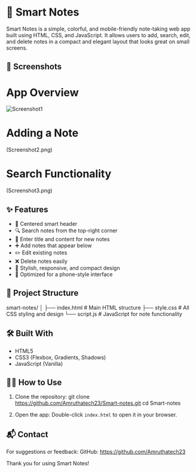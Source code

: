 # 📝 Smart Notes

Smart Notes is a simple, colorful, and mobile-friendly note-taking web app built using HTML, CSS, and JavaScript. 
It allows users to add, search, edit, and delete notes in a compact and elegant layout that looks great on small screens.

## 📸 Screenshots

# App Overview
![Screenshot1](https://github.com/user-attachments/assets/b6e75047-8980-4695-ad20-26f8a6ada205)


# Adding a Note
(Screenshot2.png)

# Search Functionality
(Screenshot3.png)

## ✨ Features

- 🧠 Centered smart header  
- 🔍 Search notes from the top-right corner  
- 📝 Enter title and content for new notes  
- ➕ Add notes that appear below  
- ✏️ Edit existing notes  
- ❌ Delete notes easily  
- 🎨 Stylish, responsive, and compact design  
- 📱 Optimized for a phone-style interface
 


## 📁 Project Structure

smart-notes/ │ ├── index.html # Main HTML structure
├── style.css # All CSS styling and design
└── script.js # JavaScript for note functionality


## 🛠️ Built With

- HTML5  
- CSS3 (Flexbox, Gradients, Shadows)  
- JavaScript (Vanilla)  


## 🧑‍💻 How to Use

1. Clone the repository:
git clone https://github.com/Amruthatech23/Smart-notes.git cd Smart-notes

2. Open the app:
Double-click `index.html` to open it in your browser.


## 📬 Contact
For suggestions or feedback:
GitHub: https://github.com/Amruthatech23

Thank you for using Smart Notes!


